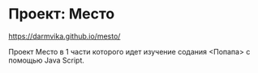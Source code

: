 # Проект: Место
https://darmvika.github.io/mesto/

Проект Место в 1 части которого идет изучение содания <Попапа> с помощью Java Script.

